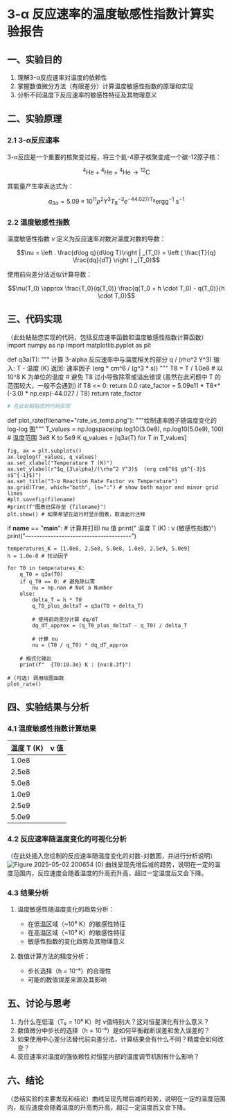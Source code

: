 # 3-α 反应速率的温度敏感性指数计算实验报告
## 一、实验目的
1. 理解3-α反应速率对温度的依赖性
2. 掌握数值微分方法（有限差分）计算温度敏感性指数的原理和实现
3. 分析不同温度下反应速率的敏感性特征及其物理意义
## 二、实验原理
### 2.1 3-α反应速率
3-α反应是一个重要的核聚变过程，将三个氦-4原子核聚变成一个碳-12原子核：

$${}^4\mathrm{He} + {}^4\mathrm{He} + {}^4\mathrm{He} \rightarrow {}^{12}\mathrm{C}$$

其能量产生率表达式为：

$$q_{3\alpha} = 5.09\times 10^{11} \rho^2 Y^3 T_8^{-3} e^{-44.027/T_8} \mathrm{erg g^{-1}~s^{-1}}$$

### 2.2 温度敏感性指数
温度敏感性指数 $\nu$ 定义为反应速率对数对温度对数的导数：

$$\nu = \left . \frac{d\log q}{d\log T}\right | _{T_0} = \left ( \frac{T}{q} \frac{dq}{dT} \right ) _{T_0}$$

使用前向差分法近似计算导数：

$$\nu(T_0) \approx \frac{T_0}{q(T_0)} \frac{q(T_0 + h \cdot T_0) - q(T_0)}{h \cdot T_0}$$

## 三、代码实现
（此处粘贴您实现的代码，包括反应速率函数和温度敏感性指数计算函数）
import numpy as np
import matplotlib.pyplot as plt

def q3a(T):
    """
    计算 3-alpha 反应速率中与温度相关的部分 q / (rho^2 Y^3)
    输入: T - 温度 (K)
    返回: 速率因子 (erg * cm^6 / (g^3 * s))
    """
    T8 = T / 1.0e8  # 以 10^8 K 为单位的温度
    # 避免 T8 过小导致除零或溢出错误 (虽然在此问题中 T 的范围较大，一般不会遇到)
    if T8 <= 0:
        return 0.0
    rate_factor = 5.09e11 * T8**(-3.0) * np.exp(-44.027 / T8)
    return rate_factor
```python
# 在此处粘贴您的代码实现
```

def plot_rate(filename="rate_vs_temp.png"):
    """绘制速率因子随温度变化的 log-log 图"""
    T_values = np.logspace(np.log10(3.0e8), np.log10(5.0e9), 100) # 温度范围 3e8 K to 5e9 K
    q_values = [q3a(T) for T in T_values]

    fig, ax = plt.subplots()
    ax.loglog(T_values, q_values)
    ax.set_xlabel("Temperature T (K)")
    ax.set_ylabel(r"$q_{3\alpha}/(\rho^2 Y^3)$  (erg cm$^6$ g$^{-3}$ s$^{-1}$)")
    ax.set_title("3-α Reaction Rate Factor vs Temperature")
    ax.grid(True, which="both", ls=":") # show both major and minor grid lines
    #plt.savefig(filename)
    #print(f"图表已保存至 {filename}")
    plt.show() # 如果希望在运行时显示图表，取消此行注释

if __name__ == "__main__":
    # 计算并打印 nu 值
    print("   温度 T (K)    :   ν (敏感性指数)")
    print("--------------------------------------")

    temperatures_K = [1.0e8, 2.5e8, 5.0e8, 1.0e9, 2.5e9, 5.0e9]
    h = 1.0e-8 # 扰动因子

    for T0 in temperatures_K:
        q_T0 = q3a(T0)
        if q_T0 == 0: # 避免除以零
            nu = np.nan # Not a Number
        else:
            delta_T = h * T0
            q_T0_plus_deltaT = q3a(T0 + delta_T)
            
            # 使用前向差分计算 dq/dT
            dq_dT_approx = (q_T0_plus_deltaT - q_T0) / delta_T
            
            # 计算 nu
            nu = (T0 / q_T0) * dq_dT_approx
            
        # 格式化输出
        print(f"  {T0:10.3e} K : {nu:8.3f}")

    # (可选) 调用绘图函数
    plot_rate()


## 四、实验结果与分析
### 4.1 温度敏感性指数计算结果

| 温度 T (K) | ν 值 |
|------------|------|
| 1.0e8      |      |
| 2.5e8      |      |
| 5.0e8      |      |
| 1.0e9      |      |
| 2.5e9      |      |
| 5.0e9      |      |

### 4.2 反应速率随温度变化的可视化分析
（在此处插入您绘制的反应速率随温度变化的对数-对数图，并进行分析说明）![Figure 2025-05-02 200654 (0)](https://github.com/user-attachments/assets/5edc878b-8990-4cf7-b5db-f9cfc462b762)
曲线呈现先增后减的趋势，说明在一定的温度范围内，反应速度会随着温度的升高而升高，超过一定温度后又会下降。


### 4.3 结果分析
1. 温度敏感性随温度变化的趋势分析：
   
   - 在低温区域（~10⁸ K）的敏感性特征
   - 在高温区域（~10⁹ K）的敏感性特征
   - 敏感性指数的变化趋势及其物理意义
2. 数值计算方法的精度分析：

   - 步长选择（h = 10⁻⁸）的合理性
   - 可能的数值误差来源及其影响
## 五、讨论与思考
1. 为什么在低温（T₀ = 10⁸ K）时 $\nu$值特别大？这对恒星演化有什么意义？
2. 数值微分中步长的选择（h = 10⁻⁸）是如何平衡截断误差和舍入误差的？
3. 如果使用中心差分法替代前向差分法，计算结果会有什么不同？精度会如何改变？
4. 反应速率对温度的强依赖性对恒星内部的温度调节机制有什么影响？
## 六、结论
（总结实验的主要发现和结论）曲线呈现先增后减的趋势，说明在一定的温度范围内，反应速度会随着温度的升高而升高，超过一定温度后又会下降。
